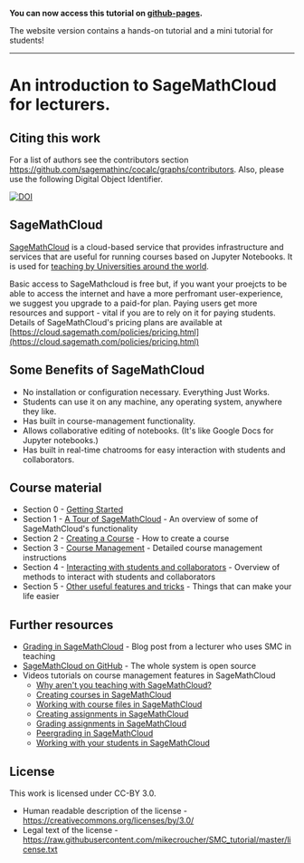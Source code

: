 **You can now access this tutorial on [github-pages](https://tutorial.cocalc.com/).**

The website version contains a hands-on tutorial and a mini tutorial for students!

---

# An introduction to SageMathCloud for lecturers.

## Citing this work

For a list of authors see the contributors section https://github.com/sagemathinc/cocalc/graphs/contributors. Also, please use the following Digital Object Identifier.

[![DOI](https://zenodo.org/badge/60699967.svg)](https://zenodo.org/badge/latestdoi/60699967)

## SageMathCloud

[SageMathCloud](https://cloud.sagemath.com/) is a cloud-based service that provides infrastructure and services that are useful for running courses based on Jupyter Notebooks.
It is used for [teaching by Universities around the world](https://github.com/sagemathinc/smc/wiki/Teaching).

Basic access to SageMathcloud is free but, if you want your proejcts to be able to access the internet and have a more perfromant user-experience, we suggest you upgrade to a paid-for plan. Paying users get more resources and support - vital if you are to rely on it for paying students.  Details of SageMathCloud's pricing plans are available at [https://cloud.sagemath.com/policies/pricing.html](https://cloud.sagemath.com/policies/pricing.html)

## Some Benefits of SageMathCloud

* No installation or configuration necessary. Everything Just Works.
* Students can use it on any machine, any operating system, anywhere they like.
* Has built in course-management functionality.
* Allows collaborative editing of notebooks. (It's like Google Docs for Jupyter notebooks.)
* Has built in real-time chatrooms for easy interaction with students and collaborators.

## Course material

* Section 0 - [Getting Started](./getting_started/getting_started.md)
* Section 1 - [A Tour of SageMathCloud](/functionality/functionality.md) - An overview of some of SageMathCloud's functionality
* Section 2 - [Creating a Course](./creating_a_course/creating_course.md) - How to create a course
* Section 3 - [Course Management](./course_management/course_management.md) - Detailed course management instructions
* Section 4 - [Interacting with students and collaborators](./interactions/interactions.md) - Overview of methods to interact with students and collaborators
* Section 5 - [Other useful features and tricks](./tips_and_tricks/tips_and_tricks.md) - Things that can make your life easier

## Further resources

* [Grading in SageMathCloud](http://www.beezers.org/blog/bb/2015/09/grading-in-sagemathcloud/) - Blog post from a lecturer who uses SMC in teaching
* [SageMathCloud on GitHub](https://github.com/sagemathinc/smc) - The whole system is open source
* Videos tutorials on course management features in SageMathCloud
    * [Why aren't you teaching with SageMathCloud?](https://youtu.be/cq_HEzBMWNA)
    * [Creating courses in SageMathCloud](https://youtu.be/K2swc6NhpGg)
    * [Working with course files in SageMathCloud](https://youtu.be/bt-AhVlAf-U)
    * [Creating assignments in SageMathCloud](https://youtu.be/NqQ0y7o0XUU)
    * [Grading assignments in SageMathCloud](https://youtu.be/y_GX9XWTZfQ)
    * [Peergrading in SageMathCloud](https://youtu.be/8MagMw-ol5M)
    * [Working with your students in SageMathCloud](https://youtu.be/4c9RmoLRSWE)

## License

This work is licensed under CC-BY 3.0.

* Human readable description of the license - https://creativecommons.org/licenses/by/3.0/
* Legal text of the license - https://raw.githubusercontent.com/mikecroucher/SMC_tutorial/master/license.txt
